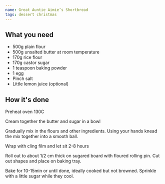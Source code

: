```yaml
---
name: Great Auntie Aimie’s Shortbread
tags: dessert christmas
---
```


## What you need

* 500g plain flour
* 500g unsalted butter at room temperature
* 170g rice flour
* 170g castor sugar
* 1 teaspoon baking powder
* 1 egg
* Pinch salt
* Little lemon juice (optional)

<!-- break -->

## How it's done

Preheat oven 130C

Cream together the butter and sugar in a bowl

Gradually mix in the flours and other ingredients. Using your hands knead the mix together into a smooth ball.

Wrap with cling film and let sit 2-8 hours

Roll out to about 1/2 cm thick on sugared board with floured rolling pin. Cut out shapes and place on baking tray.

Bake for 10-15min or until done, ideally cooked but not browned. Sprinkle with a little sugar while they cool.
